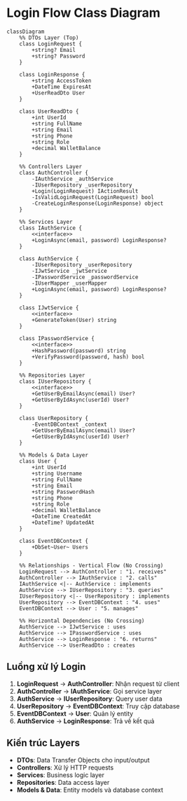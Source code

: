 # Login Flow Class Diagram

```mermaid
classDiagram
    %% DTOs Layer (Top)
    class LoginRequest {
        +string? Email
        +string? Password
    }
    
    class LoginResponse {
        +string AccessToken
        +DateTime ExpiresAt
        +UserReadDto User
    }
    
    class UserReadDto {
        +int UserId
        +string FullName
        +string Email
        +string Phone
        +string Role
        +decimal WalletBalance
    }

    %% Controllers Layer
    class AuthController {
        -IAuthService _authService
        -IUserRepository _userRepository
        +Login(LoginRequest) IActionResult
        -IsValidLoginRequest(LoginRequest) bool
        -CreateLoginResponse(LoginResponse) object
    }

    %% Services Layer
    class IAuthService {
        <<interface>>
        +LoginAsync(email, password) LoginResponse?
    }
    
    class AuthService {
        -IUserRepository _userRepository
        -IJwtService _jwtService
        -IPasswordService _passwordService
        -IUserMapper _userMapper
        +LoginAsync(email, password) LoginResponse?
    }
    
    class IJwtService {
        <<interface>>
        +GenerateToken(User) string
    }
    
    class IPasswordService {
        <<interface>>
        +HashPassword(password) string
        +VerifyPassword(password, hash) bool
    }

    %% Repositories Layer
    class IUserRepository {
        <<interface>>
        +GetUserByEmailAsync(email) User?
        +GetUserByIdAsync(userId) User?
    }
    
    class UserRepository {
        -EventDBContext _context
        +GetUserByEmailAsync(email) User?
        +GetUserByIdAsync(userId) User?
    }

    %% Models & Data Layer
    class User {
        +int UserId
        +string Username
        +string FullName
        +string Email
        +string PasswordHash
        +string Phone
        +string Role
        +decimal WalletBalance
        +DateTime CreatedAt
        +DateTime? UpdatedAt
    }
    
    class EventDBContext {
        +DbSet~User~ Users
    }

    %% Relationships - Vertical Flow (No Crossing)
    LoginRequest --> AuthController : "1. receives"
    AuthController --> IAuthService : "2. calls"
    IAuthService <|-- AuthService : implements
    AuthService --> IUserRepository : "3. queries"
    IUserRepository <|-- UserRepository : implements
    UserRepository --> EventDBContext : "4. uses"
    EventDBContext --> User : "5. manages"
    
    %% Horizontal Dependencies (No Crossing)
    AuthService --> IJwtService : uses
    AuthService --> IPasswordService : uses
    AuthService --> LoginResponse : "6. returns"
    AuthService --> UserReadDto : creates
```

## Luồng xử lý Login

1. **LoginRequest** → **AuthController**: Nhận request từ client
2. **AuthController** → **IAuthService**: Gọi service layer
3. **AuthService** → **IUserRepository**: Query user data
4. **UserRepository** → **EventDBContext**: Truy cập database
5. **EventDBContext** → **User**: Quản lý entity
6. **AuthService** → **LoginResponse**: Trả về kết quả

## Kiến trúc Layers

- **DTOs**: Data Transfer Objects cho input/output
- **Controllers**: Xử lý HTTP requests
- **Services**: Business logic layer
- **Repositories**: Data access layer  
- **Models & Data**: Entity models và database context
